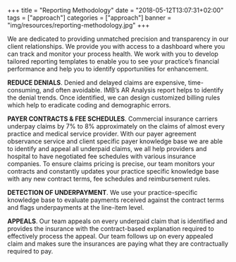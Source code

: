 +++
title = "Reporting Methodology"
date = "2018-05-12T13:07:31+02:00"
tags = ["approach"]
categories = ["approach"]
banner = "img/resources/reporting-methodology.jpg"
+++

We are dedicated to providing unmatched precision and transparency in our client relationships. We provide you with access to a dashboard where you can track and monitor your process health. We work with you to develop tailored reporting templates to enable you to see your practice’s financial performance and help you to identify opportunities for enhancement.

**REDUCE DENIALS**. Denied and delayed claims are expensive, time-consuming, and often avoidable. IMB’s AR Analysis report helps to identify the denial trends. Once identified, we can design customized billing rules which help to eradicate coding and demographic errors.

**PAYER CONTRACTS & FEE SCHEDULES**. Commercial insurance carriers underpay claims by 7% to 8% approximately on the claims of almost every practice and medical service provider. With our payer agreement observance service and client specific payer knowledge base we are able to identify and appeal all underpaid claims, we all help providers and hospital to have negotiated fee schedules with various insurance companies. To ensure claims pricing is precise, our team monitors your contracts and constantly updates your practice specific knowledge base with any new contract terms, fee schedules and reimbursement rules.

**DETECTION OF UNDERPAYMENT**. We use your practice-specific knowledge base to evaluate payments received against the contract terms and flags underpayments at the line-item level.

**APPEALS**. Our team appeals on every underpaid claim that is identified and provides the insurance with the contract-based explanation required to effectively process the appeal. Our team follows up on every appealed claim and makes sure the insurances are paying what they are contractually required to pay.